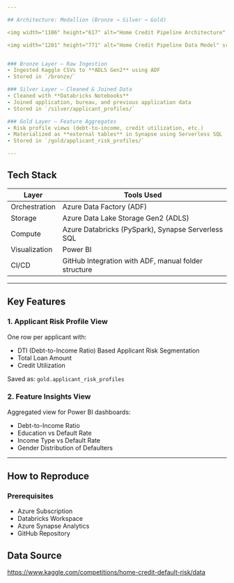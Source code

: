 ```yaml
---

## Architecture: Medallion (Bronze → Silver → Gold)

<img width="1106" height="617" alt="Home Credit Pipeline Architecture" src="https://github.com/user-attachments/assets/f1dcba88-15f4-4517-9114-9ccf5295110a" />

<img width="1201" height="771" alt="Home Credit Pipeline Data Model" src="https://github.com/user-attachments/assets/6be265f0-2cae-4c82-816f-827600700923" />


### Bronze Layer – Raw Ingestion
- Ingested Kaggle CSVs to **ADLS Gen2** using ADF
- Stored in `/bronze/`

### Silver Layer – Cleaned & Joined Data
- Cleaned with **Databricks Notebooks**
- Joined application, bureau, and previous application data
- Stored in `/silver/applicant_profiles/`

### Gold Layer – Feature Aggregates
- Risk profile views (debt-to-income, credit utilization, etc.)
- Materialized as **external tables** in Synapse using Serverless SQL
- Stored in `/gold/applicant_risk_profiles/`

---
```


## Tech Stack

| Layer              | Tools Used                                                                 |
|-------------------|------------------------------------------------------------------------------|
| Orchestration      | Azure Data Factory (ADF)                                                   |
| Storage            | Azure Data Lake Storage Gen2 (ADLS)                                        |
| Compute            | Azure Databricks (PySpark), Synapse Serverless SQL                         |
| Visualization      | Power BI                                                                   |
| CI/CD              | GitHub Integration with ADF, manual folder structure                       |

---

## Key Features

### 1. **Applicant Risk Profile View**
One row per applicant with:
- DTI (Debt-to-Income Ratio) Based Applicant Risk Segmentation
- Total Loan Amount
- Credit Utilization

Saved as: `gold.applicant_risk_profiles`

### 2. **Feature Insights View**
Aggregated view for Power BI dashboards:
- Debt-to-Income Ratio 
- Education vs Default Rate
- Income Type vs Default Rate
- Gender Distribution of Defaulters

---

## How to Reproduce

### Prerequisites
- Azure Subscription
- Databricks Workspace
- Azure Synapse Analytics
- GitHub Repository

## Data Source

https://www.kaggle.com/competitions/home-credit-default-risk/data

